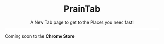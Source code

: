 <h1 align="center">PrainTab</h1>
<p align="center"> A New Tab page to get to the Places you need fast! </p>

<hr>

Coming soon to the <b> Chrome Store </b>

